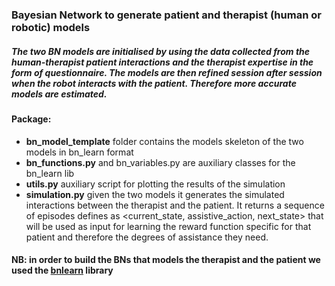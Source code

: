 ### Bayesian Network to generate patient and therapist (human or robotic) models ### 
##### The two BN models are initialised by using the data collected from the human-therapist patient interactions and the therapist expertise in the form of questionnaire. The models are then refined session after session when the robot interacts with the patient. Therefore more accurate models are estimated.



#### Package:
- **bn_model_template** folder contains the models skeleton of the two models in bn_learn format
- **bn_functions.py** and bn_variables.py are auxiliary classes for the bn_learn lib
- **utils.py** auxiliary script for plotting the results of the simulation
- **simulation.py** given the two models it generates the simulated interactions between the therapist and the patient.
It returns a sequence of episodes defines as <current_state, assistive_action, next_state> that will be used as input for learning the reward function specific for that patient and therefore the degrees of assistance they need.


#### NB: in order to build the BNs that models the therapist and the patient we used the [bnlearn](https://pypi.org/project/bnlearn/) library
